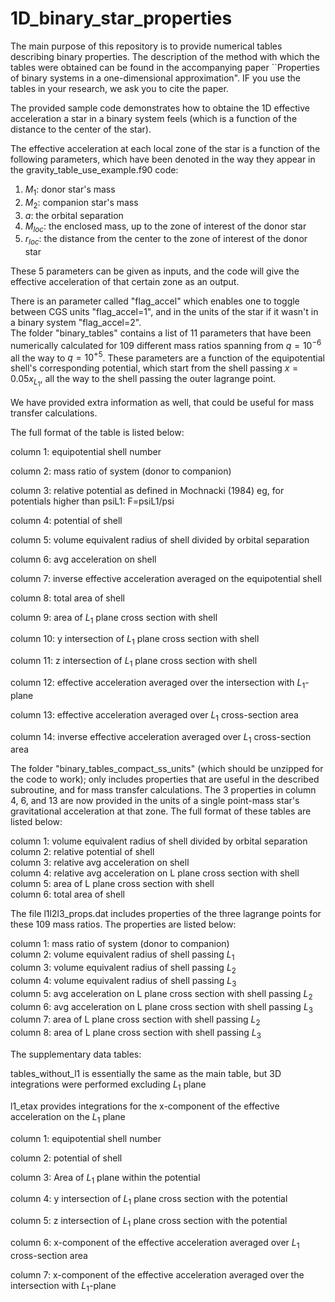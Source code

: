 # 1D_binary_star_properties

The main purpose of this repository is to provide numerical tables describing binary properties. The description of the method with which the tables were obtained can be found in the accompanying paper ``Properties of binary systems in a one-dimensional approximation". IF you use the tables in your research, we ask you to cite the paper. 

The provided sample code demonstrates how to obtaine the 1D effective acceleration a star in a binary system feels (which is a function of the distance to the center of the star).

The effective acceleration at each local zone of the star is a function of the following parameters, which have been denoted in the way they appear in the gravity_table_use_example.f90 code:

1. $M_1$: donor star's mass
2. $M_2$: companion star's mass
3. $a$: the orbital separation
4. $M_{loc}$: the enclosed mass, up to the zone of interest of the donor star
5. $r_{loc}$: the distance from the center to the zone of interest of the donor star


These 5 parameters can be given as inputs, and the code will give the effective acceleration of that certain zone as an output.

There is an parameter called "flag_accel" which enables one to toggle between CGS units "flag_accel=1", and in the units of the star if it wasn't in a binary system "flag_accel=2".  
The folder "binary_tables" contains a list of 11 parameters that have been numerically calculated for 109 different mass ratios spanning from $q =10^{-6}$  all the way to $q =10^{+5}$. These parameters are a function of the equipotential shell's corresponding potential, which start from the shell passing $x=0.05x_{L_1}$, all the way to the shell passing the outer lagrange point.

We have provided extra information as well, that could be useful for mass transfer calculations.


The full format of the table is listed below:

column 1: equipotential shell number

column 2: mass ratio of system (donor to companion)  

column 3: relative potential as defined in Mochnacki (1984)  eg, for potentials higher than psiL1: F=psiL1/psi  

column 4: potential of shell  

column 5: volume equivalent radius of shell divided by orbital separation  

column 6: avg acceleration on shell   

column 7: inverse effective acceleration averaged on the equipotential shell

column 8: total area of shell  

column 9: area of $L_1$ plane cross section with shell  

column 10: y intersection of $L_1$ plane cross section with shell  

column 11: z intersection of $L_1$ plane cross section with shell  

column 12: effective acceleration averaged over the intersection with $L_1$-plane 

column 13: effective acceleration averaged over $L_1$ cross-section area

column 14: inverse effective acceleration averaged over $L_1$ cross-section area

The folder "binary_tables_compact_ss_units" (which should be unzipped for the code to work); only includes properties that are useful in the described subroutine, and for mass transfer calculations. The 3 properties in column 4, 6, and 13 are now provided in the units of a single point-mass star's gravitational acceleration at that zone.
The full format of these tables are listed below:

column 1: volume equivalent radius of shell divided by orbital separation  
column 2: relative potential of shell  
column 3: relative avg acceleration on shell   
column 4: relative avg acceleration on L plane cross section with shell  
column 5: area of L plane cross section with shell  
column 6: total area of shell    

The file l1l2l3_props.dat includes properties of the three lagrange points for these 109 mass ratios. The properties are listed below:

column 1: mass ratio of system (donor to companion)  
column 2: volume equivalent radius of shell passing $L_1$  
column 3: volume equivalent radius of shell passing $L_2$  
column 4: volume equivalent radius of shell passing $L_3$  
column 5: avg acceleration on L plane cross section with shell passing $L_2$  
column 6: avg acceleration on L plane cross section with shell passing $L_3$  
column 7: area of L plane cross section with shell passing $L_2$  
column 8: area of L plane cross section with shell passing $L_3$  


The supplementary data tables:

tables_without_l1 is essentially the same as the main table, but 3D integrations were performed excluding $L_1$ plane 

l1_etax	provides integrations for the x-component of the effective acceleration on the $L_1$ plane

column 1: equipotential shell number

column 2: potential of shell

column 3: Area of $L_1$ plane within the potential

column 4: y intersection of $L_1$ plane cross section with the potential

column 5: z intersection of $L_1$ plane cross section with the potential

column 6: x-component of the effective acceleration averaged over $L_1$ cross-section area

column 7: x-component of the effective acceleration averaged over the intersection with $L_1$-plane



